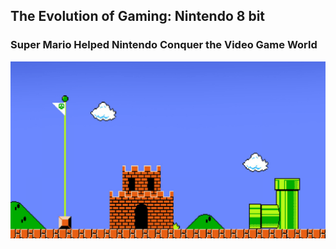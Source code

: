 ## The Evolution of Gaming: Nintendo 8 bit

### Super Mario Helped Nintendo Conquer the Video Game World

![Mario](assets/images/background.png)

